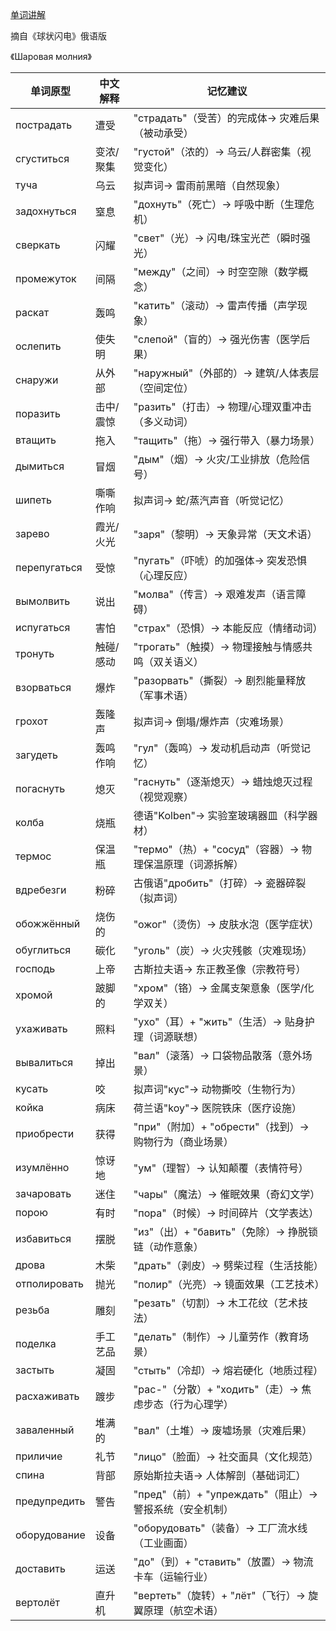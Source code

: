 [单词讲解]()

摘自《球状闪电》俄语版

《Шаровая молния》

| 单词原型        | 中文解释               | 记忆建议                                   |
|---------------|----------------------|------------------------------------------|
| пострадать    | 遭受                 | "страдать"（受苦）的完成体→ 灾难后果（被动承受）        |
| сгуститься    | 变浓/聚集            | "густой"（浓的）→ 乌云/人群密集（视觉变化）            |
| туча          | 乌云                 | 拟声词→ 雷雨前黑暗（自然现象）                      |
| задохнуться   | 窒息                 | "дохнуть"（死亡）→ 呼吸中断（生理危机）                |
| сверкать      | 闪耀                 | "свет"（光）→ 闪电/珠宝光芒（瞬时强光）                |
| промежуток    | 间隔                 | "между"（之间）→ 时空空隙（数学概念）                 |
| раскат        | 轰鸣                 | "катить"（滚动）→ 雷声传播（声学现象）                 |
| ослепить      | 使失明               | "слепой"（盲的）→ 强光伤害（医学后果）                 |
| снаружи       | 从外部               | "наружный"（外部的）→ 建筑/人体表层（空间定位）          |
| поразить      | 击中/震惊            | "разить"（打击）→ 物理/心理双重冲击（多义动词）           |
| втащить       | 拖入                 | "тащить"（拖）→ 强行带入（暴力场景）                   |
| дымиться      | 冒烟                 | "дым"（烟）→ 火灾/工业排放（危险信号）                 |
| шипеть        | 嘶嘶作响             | 拟声词→ 蛇/蒸汽声音（听觉记忆）                     |
| зарево        | 霞光/火光            | "заря"（黎明）→ 天象异常（天文术语）                  |
| перепугаться  | 受惊                 | "пугать"（吓唬）的加强体→ 突发恐惧（心理反应）            |
| вымолвить     | 说出                 | "молва"（传言）→ 艰难发声（语言障碍）                  |
| испугаться    | 害怕                 | "страх"（恐惧）→ 本能反应（情绪动词）                  |
| тронуть       | 触碰/感动            | "трогать"（触摸）→ 物理接触与情感共鸣（双关语义）          |
| взорваться    | 爆炸                 | "разорвать"（撕裂）→ 剧烈能量释放（军事术语）             |
| грохот        | 轰隆声               | 拟声词→ 倒塌/爆炸声（灾难场景）                     |
| загудеть        | 轰鸣作响              | "гул"（轰鸣）→ 发动机启动声（听觉记忆）               |
| погаснуть       | 熄灭                 | "гаснуть"（逐渐熄灭）→ 蜡烛熄灭过程（视觉观察）         |
| колба          | 烧瓶                 | 德语"Kolben"→ 实验室玻璃器皿（科学器材）             |
| термос          | 保温瓶               | "термо"（热）+ "сосуд"（容器）→ 物理保温原理（词源拆解） |
| вдребезги       | 粉碎                 | 古俄语"дробить"（打碎）→ 瓷器碎裂（拟声词）            |
| обожжённый     | 烧伤的               | "ожог"（烫伤）→ 皮肤水泡（医学症状）                 |
| обуглиться      | 碳化                 | "уголь"（炭）→ 火灾残骸（灾难现场）                  |
| господь         | 上帝                 | 古斯拉夫语→ 东正教圣像（宗教符号）                   |
| хромой          | 跛脚的               | "хром"（铬）→ 金属支架意象（医学/化学双关）            |
| ухаживать       | 照料                 | "ухо"（耳）+ "жить"（生活）→ 贴身护理（词源联想）       |
| вывалиться      | 掉出                 | "вал"（滚落）→ 口袋物品散落（意外场景）                |
| кусать          | 咬                  | 拟声词"кус"→ 动物撕咬（生物行为）                   |
| койка           | 病床                 | 荷兰语"koy"→ 医院铁床（医疗设施）                   |
| приобрести      | 获得                 | "при"（附加）+ "обрести"（找到）→ 购物行为（商业场景）    |
| изумлённо       | 惊讶地               | "ум"（理智）→ 认知颠覆（表情符号）                    |
| зачаровать      | 迷住                 | "чары"（魔法）→ 催眠效果（奇幻文学）                 |
| порою           | 有时                 | "пора"（时候）→ 时间碎片（文学表达）                 |
| избавиться       | 摆脱                 | "из"（出）+ "бавить"（免除）→ 挣脱锁链（动作意象）       |
| дрова           | 木柴                 | "драть"（剥皮）→ 劈柴过程（生活技能）                 |
| отполировать    | 抛光                 | "полир"（光亮）→ 镜面效果（工艺技术）                 |
| резьба          | 雕刻                 | "резать"（切割）→ 木工花纹（艺术技法）                |
| поделка         | 手工艺品             | "делать"（制作）→ 儿童劳作（教育场景）                 |
| застыть         | 凝固                 | "стыть"（冷却）→ 熔岩硬化（地质过程）                 |
| расхаживать     | 踱步                 | "рас-"（分散）+ "ходить"（走）→ 焦虑步态（行为心理学）     |
| заваленный      | 堆满的               | "вал"（土堆）→ 废墟场景（灾难后果）                   |
| приличие        | 礼节                 | "лицо"（脸面）→ 社交面具（文化规范）                 |
| спина           | 背部                 | 原始斯拉夫语→ 人体解剖（基础词汇）                   |
| предупредить    | 警告                 | "пред"（前）+ "упреждать"（阻止）→ 警报系统（安全机制）    |
| оборудование    | 设备                 | "оборудовать"（装备）→ 工厂流水线（工业画面）             |
| доставить       | 运送                 | "до"（到）+ "ставить"（放置）→ 物流卡车（运输行业）        |
| вертолёт        | 直升机               | "вертеть"（旋转）+ "лёт"（飞行）→ 旋翼原理（航空术语）      |
